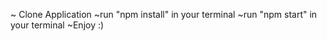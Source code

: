 
~ Clone Application
~run "npm install" in your terminal
~run "npm start" in your terminal
~Enjoy :)
